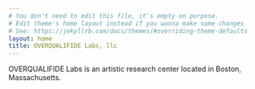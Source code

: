 ```yaml
---
# You don't need to edit this file, it's empty on purpose.
# Edit theme's home layout instead if you wanna make some changes
# See: https://jekyllrb.com/docs/themes/#overriding-theme-defaults
layout: home
title: OVERQUALIFIDE Labs, llc
---
```

<div class="welcome">
  <p>OVERQUALIFIDE Labs is an artistic research center located in Boston, Massachusetts.</p>
</div><!-- /.welcome -->
